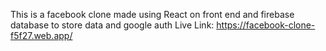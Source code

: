 This is a facebook clone made using React on front end and  firebase database to store data and google auth
Live Link: https://facebook-clone-f5f27.web.app/
